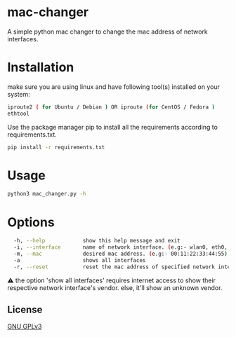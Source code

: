 # mac-changer
A simple python mac changer to change the mac address of network interfaces.

# Installation
make sure you are using linux and have following tool(s) installed on your system:
```bash
iproute2 ( for Ubuntu / Debian ) OR iproute (for CentOS / Fedora )
ethtool
```

Use the package manager pip to install all the requirements according to requirements.txt.
```bash
pip install -r requirements.txt
```

# Usage
```bash
python3 mac_changer.py -h
```

# Options
```bash
  -h, --help            show this help message and exit
  -i, --interface       name of network interface. (e.g:- wlan0, eth0, etc..)
  -m, --mac             desired mac address. (e.g:- 00:11:22:33:44:55)
  -a                    shows all interfaces
  -r, --reset           reset the mac address of specified network interfac
```
⚠️ the option 'show all interfaces' requires internet access to show their respective network interface's vendor. else, it'll show an unknown vendor.

## License
[GNU GPLv3](https://choosealicense.com/licenses/gpl-3.0/)
